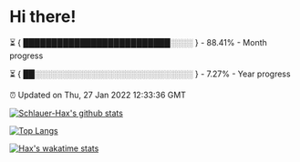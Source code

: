 # Hi there!

⏳ { ██████████████████████████░░░░ } - 88.41% - Month progress

⏳ { ██░░░░░░░░░░░░░░░░░░░░░░░░░░░░ } - 7.27% - Year progress

⏰ Updated on Thu, 27 Jan 2022 12:33:36 GMT


[![Schlauer-Hax's github stats](https://github-readme-stats.vercel.app/api?username=Schlauer-Hax&show_icons=true&theme=dark&count_private=true)](https://github.com/Schlauer-Hax)


[![Top Langs](https://github-readme-stats.vercel.app/api/top-langs/?username=Schlauer-Hax&layout=compact&theme=dark)](https://github.com/Schlauer-Hax?tab=repositories)


[![Hax's wakatime stats](https://github-readme-stats.vercel.app/api/wakatime?username=Hax&theme=dark)](https://wakatime.com/@Hax)

